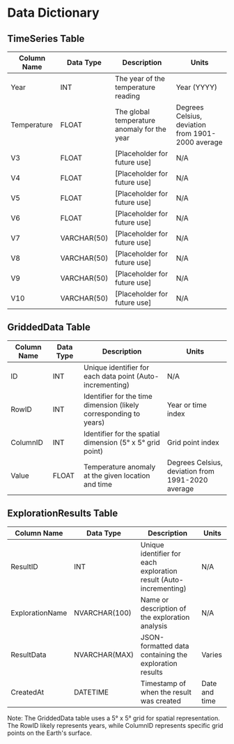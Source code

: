 # Data Dictionary

## TimeSeries Table

| Column Name | Data Type | Description | Units |
|-------------|-----------|-------------|-------|
| Year        | INT       | The year of the temperature reading | Year (YYYY) |
| Temperature | FLOAT     | The global temperature anomaly for the year | Degrees Celsius, deviation from 1901-2000 average |
| V3          | FLOAT     | [Placeholder for future use] | N/A |
| V4          | FLOAT     | [Placeholder for future use] | N/A |
| V5          | FLOAT     | [Placeholder for future use] | N/A |
| V6          | FLOAT     | [Placeholder for future use] | N/A |
| V7          | VARCHAR(50) | [Placeholder for future use] | N/A |
| V8          | VARCHAR(50) | [Placeholder for future use] | N/A |
| V9          | VARCHAR(50) | [Placeholder for future use] | N/A |
| V10         | VARCHAR(50) | [Placeholder for future use] | N/A |

## GriddedData Table

| Column Name | Data Type | Description | Units |
|-------------|-----------|-------------|-------|
| ID          | INT       | Unique identifier for each data point (Auto-incrementing) | N/A |
| RowID       | INT       | Identifier for the time dimension (likely corresponding to years) | Year or time index |
| ColumnID    | INT       | Identifier for the spatial dimension (5° x 5° grid point) | Grid point index |
| Value       | FLOAT     | Temperature anomaly at the given location and time | Degrees Celsius, deviation from 1991-2020 average |

## ExplorationResults Table

| Column Name | Data Type | Description | Units |
|-------------|-----------|-------------|-------|
| ResultID    | INT       | Unique identifier for each exploration result (Auto-incrementing) | N/A |
| ExplorationName | NVARCHAR(100) | Name or description of the exploration analysis | N/A |
| ResultData  | NVARCHAR(MAX) | JSON-formatted data containing the exploration results | Varies |
| CreatedAt   | DATETIME  | Timestamp of when the result was created | Date and time |

Note: The GriddedData table uses a 5° x 5° grid for spatial representation. The RowID likely represents years, while ColumnID represents specific grid points on the Earth's surface.